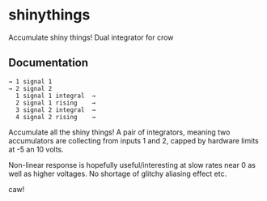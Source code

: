 # shinythings

Accumulate shiny things! Dual integrator for crow

## Documentation

    → 1 signal 1
    → 2 signal 2
      1 signal 1 integral  →
      2 signal 1 rising    →
      3 signal 2 integral  →
      4 signal 2 rising    →

Accumulate all the shiny things! A pair of integrators, meaning two accumulators are collecting from inputs 1 and 2, capped by hardware limits at -5 an 10 volts.

Non-linear response is hopefully useful/interesting at slow rates near 0 as well as higher voltages. No shortage of glitchy aliasing effect etc.

caw!
